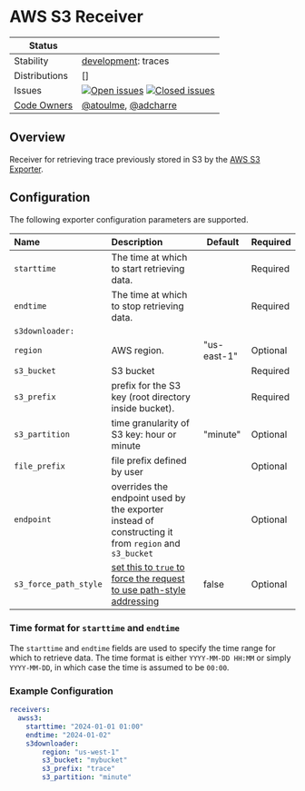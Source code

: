 # AWS S3 Receiver
<!-- status autogenerated section -->
| Status        |           |
| ------------- |-----------|
| Stability     | [development]: traces   |
| Distributions | [] |
| Issues        | [![Open issues](https://img.shields.io/github/issues-search/open-telemetry/opentelemetry-collector-contrib?query=is%3Aissue%20is%3Aopen%20label%3Areceiver%2Fawss3%20&label=open&color=orange&logo=opentelemetry)](https://github.com/jacktomcat/opentelemetry-collector-contrib/issues?q=is%3Aopen+is%3Aissue+label%3Areceiver%2Fawss3) [![Closed issues](https://img.shields.io/github/issues-search/open-telemetry/opentelemetry-collector-contrib?query=is%3Aissue%20is%3Aclosed%20label%3Areceiver%2Fawss3%20&label=closed&color=blue&logo=opentelemetry)](https://github.com/jacktomcat/opentelemetry-collector-contrib/issues?q=is%3Aclosed+is%3Aissue+label%3Areceiver%2Fawss3) |
| [Code Owners](https://github.com/jacktomcat/opentelemetry-collector-contrib/blob/main/CONTRIBUTING.md#becoming-a-code-owner)    | [@atoulme](https://www.github.com/atoulme), [@adcharre](https://www.github.com/adcharre) |

[development]: https://github.com/open-telemetry/opentelemetry-collector#development
<!-- end autogenerated section -->

## Overview
Receiver for retrieving trace previously stored in S3 by the [AWS S3 Exporter](../../exporter/awss3exporter/README.md).

## Configuration
The following exporter configuration parameters are supported.

| Name                  | Description                                                                                                                                | Default     | Required |
|:----------------------|:-------------------------------------------------------------------------------------------------------------------------------------------|-------------|----------|
| `starttime`           | The time at which to start retrieving data.                                                                                                |             | Required |
| `endtime`             | The time at which to stop retrieving data.                                                                                                 |             | Required |
| `s3downloader:`       |                                                                                                                                            |             |          |
| `region`              | AWS region.                                                                                                                                | "us-east-1" | Optional |
| `s3_bucket`           | S3 bucket                                                                                                                                  |             | Required |
| `s3_prefix`           | prefix for the S3 key (root directory inside bucket).                                                                                      |             | Required |
| `s3_partition`        | time granularity of S3 key: hour or minute                                                                                                 | "minute"    | Optional |
| `file_prefix`         | file prefix defined by user                                                                                                                |             | Optional |
| `endpoint`            | overrides the endpoint used by the exporter instead of constructing it from `region` and `s3_bucket`                                       |             | Optional |
| `s3_force_path_style` | [set this to `true` to force the request to use path-style addressing](http://docs.aws.amazon.com/AmazonS3/latest/dev/VirtualHosting.html) | false       | Optional |

### Time format for `starttime` and `endtime`
The `starttime` and `endtime` fields are used to specify the time range for which to retrieve data. 
The time format is either `YYYY-MM-DD HH:MM` or simply `YYYY-MM-DD`, in which case the time is assumed to be `00:00`.

### Example Configuration

```yaml
receivers:
  awss3:
    starttime: "2024-01-01 01:00"
    endtime: "2024-01-02"
    s3downloader:
        region: "us-west-1"
        s3_bucket: "mybucket"
        s3_prefix: "trace"
        s3_partition: "minute"
```